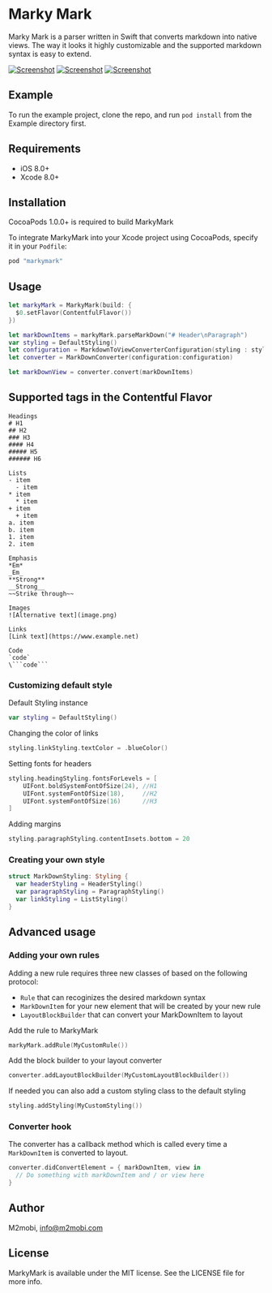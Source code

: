 # Marky Mark

Marky Mark is a parser written in Swift that converts markdown into native views. The way it looks it highly customizable and the supported markdown syntax is easy to extend.

[![Screenshot](https://i.imgsafe.org/b2a1373357.png)](https://i.imgsafe.org/b2a75a3cfa.png)
[![Screenshot](https://i.imgsafe.org/b2a14ba35a.png)](https://i.imgsafe.org/b2a7711e10.png)
[![Screenshot](https://i.imgsafe.org/b2a14392fa.png)](https://i.imgsafe.org/b2a762331c.png)

## Example

To run the example project, clone the repo, and run `pod install` from the Example directory first.

## Requirements
- iOS 8.0+ 
- Xcode 8.0+

## Installation

CocoaPods 1.0.0+ is required to build MarkyMark

To integrate MarkyMark into your Xcode project using CocoaPods, specify it in your `Podfile`:

```ruby
pod "markymark"
```

## Usage

```swift
let markyMark = MarkyMark(build: {
  $0.setFlavor(ContentfulFlavor())
})

let markDownItems = markyMark.parseMarkDown("# Header\nParagraph")
var styling = DefaultStyling()
let configuration = MarkdownToViewConverterConfiguration(styling : styling)
let converter = MarkDownConverter(configuration:configuration)

let markDownView = converter.convert(markDownItems)
```


## Supported tags in the Contentful Flavor
```
Headings
# H1
## H2
### H3
#### H4
##### H5
###### H6

Lists
- item
  - item
* item
  * item
+ item
  + item
a. item
b. item
1. item
2. item

Emphasis
*Em*
_Em_
**Strong**
__Strong__
~~Strike through~~

Images
![Alternative text](image.png)

Links
[Link text](https://www.example.net)

Code 
`code`
\```code```
```


### Customizing default style

Default Styling instance

```swift
var styling = DefaultStyling()
```

Changing the color of links

```swift
styling.linkStyling.textColor = .blueColor()
```

Setting fonts for headers

```swift
styling.headingStyling.fontsForLevels = [
    UIFont.boldSystemFontOfSize(24), //H1
    UIFont.systemFontOfSize(18),     //H2
    UIFont.systemFontOfSize(16)      //H3
]
```
Adding margins

```swift
styling.paragraphStyling.contentInsets.bottom = 20
```

### Creating your own style
```swift
struct MarkDownStyling: Styling {
  var headerStyling = HeaderStyling()
  var paragraphStyling = ParagraphStyling()
  var linkStyling = ListStyling()
}
```

## Advanced usage
### Adding your own rules
Adding a new rule requires three new classes of based on the following protocol:

* `Rule` that can recoginizes the desired markdown syntax
* `MarkDownItem` for your new element that will be created by your new rule
* `LayoutBlockBuilder` that can convert your MarkDownItem to layout

Add the rule to MarkyMark

```swift
markyMark.addRule(MyCustomRule())
```

Add the block builder to your layout converter

```swift
converter.addLayoutBlockBuilder(MyCustomLayoutBlockBuilder())
```

If needed you can also add a custom styling class to the default styling

```swift
styling.addStyling(MyCustomStyling())
```

### Converter hook
The converter has a callback method which is called every time a `MarkDownItem` is converted to layout. 

```swift
converter.didConvertElement = { markDownItem, view in
  // Do something with markDownItem and / or view here
}
```

## Author

M2mobi, info@m2mobi.com

## License

MarkyMark is available under the MIT license. See the LICENSE file for more info.
